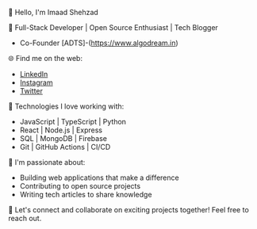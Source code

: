 👋 Hello, I'm Imaad Shehzad

🚀 Full-Stack Developer | Open Source Enthusiast | Tech Blogger

  - Co-Founder [ADTS]-(https://www.algodream.in)

🌐 Find me on the web:
- [LinkedIn](https://www.linkedin.com/in/yourprofile)
- [Instagram](https://www.instagram.com/imaadkhanx/)
- [Twitter](https://twitter.com/imaadshehzad)

🔧 Technologies I love working with:
- JavaScript | TypeScript | Python
- React | Node.js | Express
- SQL | MongoDB | Firebase
- Git | GitHub Actions | CI/CD

🌱 I'm passionate about:
- Building web applications that make a difference
- Contributing to open source projects
- Writing tech articles to share knowledge

💌 Let's connect and collaborate on exciting projects together! Feel free to reach out.
